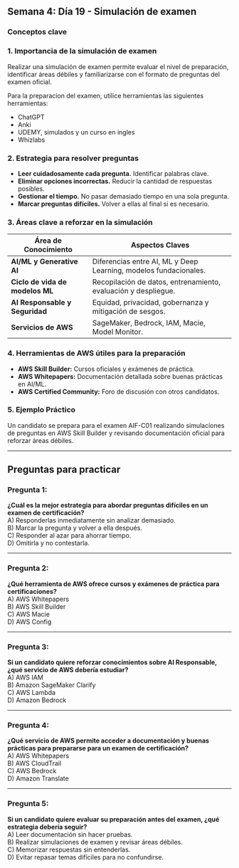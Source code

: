 ## Semana 4: Día 19 - Simulación de examen  

### **Conceptos clave**  

### **1. Importancia de la simulación de examen**  
Realizar una simulación de examen permite evaluar el nivel de preparación, identificar áreas débiles y familiarizarse con el formato de preguntas del examen oficial.

Para la preparacion del examen, utilice herramientas las siguientes herramientas:
 - ChatGPT
 - Anki
 - UDEMY, simulados y un curso en ingles
 - Whizlabs

### **2. Estrategia para resolver preguntas**  
- **Leer cuidadosamente cada pregunta.** Identificar palabras clave.  
- **Eliminar opciones incorrectas.** Reducir la cantidad de respuestas posibles.  
- **Gestionar el tiempo.** No pasar demasiado tiempo en una sola pregunta.  
- **Marcar preguntas difíciles.** Volver a ellas al final si es necesario.  

### **3. Áreas clave a reforzar en la simulación**  
| **Área de Conocimiento** | **Aspectos Claves** |
|----------------------|----------------|
| **AI/ML y Generative AI** | Diferencias entre AI, ML y Deep Learning, modelos fundacionales. |
| **Ciclo de vida de modelos ML** | Recopilación de datos, entrenamiento, evaluación y despliegue. |
| **AI Responsable y Seguridad** | Equidad, privacidad, gobernanza y mitigación de sesgos. |
| **Servicios de AWS** | SageMaker, Bedrock, IAM, Macie, Model Monitor. |

### **4. Herramientas de AWS útiles para la preparación**  
- **AWS Skill Builder:** Cursos oficiales y exámenes de práctica.  
- **AWS Whitepapers:** Documentación detallada sobre buenas prácticas en AI/ML.  
- **AWS Certified Community:** Foro de discusión con otros candidatos.  

### **5. Ejemplo Práctico**  
Un candidato se prepara para el examen AIF-C01 realizando simulaciones de preguntas en AWS Skill Builder y revisando documentación oficial para reforzar áreas débiles.  

---

## **Preguntas para practicar**  

### **Pregunta 1:**  
**¿Cuál es la mejor estrategia para abordar preguntas difíciles en un examen de certificación?**  
A) Responderlas inmediatamente sin analizar demasiado.  
B) Marcar la pregunta y volver a ella después.  
C) Responder al azar para ahorrar tiempo.  
D) Omitirla y no contestarla.  

---

### **Pregunta 2:**  
**¿Qué herramienta de AWS ofrece cursos y exámenes de práctica para certificaciones?**  
A) AWS Whitepapers  
B) AWS Skill Builder  
C) AWS Macie  
D) AWS Config  

---

### **Pregunta 3:**  
**Si un candidato quiere reforzar conocimientos sobre AI Responsable, ¿qué servicio de AWS debería estudiar?**  
A) AWS IAM  
B) Amazon SageMaker Clarify  
C) AWS Lambda  
D) Amazon Bedrock  

---

### **Pregunta 4:**  
**¿Qué servicio de AWS permite acceder a documentación y buenas prácticas para prepararse para un examen de certificación?**  
A) AWS Whitepapers  
B) AWS CloudTrail  
C) AWS Bedrock  
D) Amazon Translate  

---

### **Pregunta 5:**  
**Si un candidato quiere evaluar su preparación antes del examen, ¿qué estrategia debería seguir?**  
A) Leer documentación sin hacer pruebas.  
B) Realizar simulaciones de examen y revisar áreas débiles.  
C) Memorizar respuestas sin entenderlas.  
D) Evitar repasar temas difíciles para no confundirse.  
